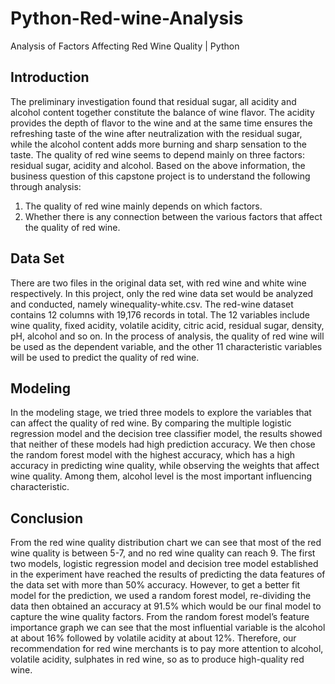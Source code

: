 # Python-Red-wine-Analysis
Analysis of Factors Affecting Red Wine Quality | Python

## Introduction
The preliminary investigation found that residual sugar, all acidity and alcohol content together constitute the balance of wine flavor. The acidity provides the depth of flavor to the wine and at the same time ensures the refreshing taste of the wine after neutralization with the residual sugar, while the alcohol content adds more burning and sharp sensation to the taste. The quality of red wine seems to depend mainly on three factors: residual sugar, acidity and alcohol.
Based on the above information, the business question of this capstone project is to understand the following through analysis:
1. The quality of red wine mainly depends on which factors.
2. Whether there is any connection between the various factors that affect the quality of red wine.

## Data Set
There are two files in the original data set, with red wine and white wine respectively. In this project, only the red wine data set would be analyzed and conducted, namely winequality-white.csv. The red-wine dataset contains 12 columns with 19,176 records in total. The 12 variables include wine quality, fixed acidity, volatile acidity, citric acid, residual sugar, density, pH, alcohol and so on. In the process of analysis, the quality of red wine will be used as the dependent variable, and the other 11 characteristic variables will be used to predict the quality of red wine.

## Modeling
In the modeling stage, we tried three models to explore the variables that can affect the quality of red wine. By comparing the multiple logistic regression model and the decision tree classifier model, the results showed that neither of these models had high prediction accuracy. We then chose the random forest model with the highest accuracy, which has a high accuracy in predicting wine quality, while observing the weights that affect wine quality. Among them, alcohol level is the most important influencing characteristic. 

## Conclusion
From the red wine quality distribution chart we can see that most of the red wine quality is between 5-7, and no red wine quality can reach 9. The first two models, logistic regression model and decision tree model established in the experiment have reached the results of predicting the data features of the data set with more than 50% accuracy. However, to get a better fit model for the prediction, we used a random forest model, re-dividing the data then obtained an accuracy at 91.5% which would be our final model to capture the wine quality factors.  From the random forest model’s feature importance graph we can see that the most influential variable is the alcohol at about 16% followed by volatile acidity at about 12%. Therefore, our recommendation for red wine merchants is to pay more attention to alcohol, volatile acidity, sulphates in red wine, so as to produce high-quality red wine.

